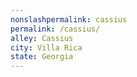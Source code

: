 ```yaml
---
﻿nonslashpermalink: cassius
permalink: /cassius/
alley: Cassius
city: Villa Rica
state: Georgia
---
```

